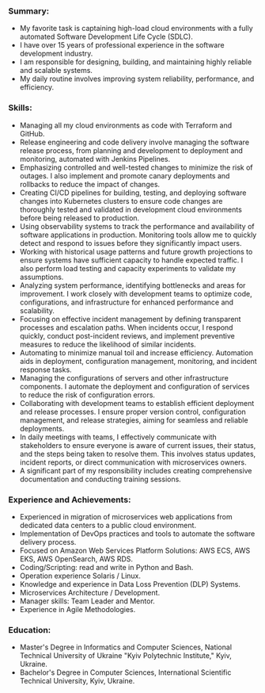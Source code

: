 ### Summary:
- My favorite task is captaining high-load cloud environments with a fully automated Software Development Life Cycle (SDLC).
- I have over 15 years of professional experience in the software development industry.
- I am responsible for designing, building, and maintaining highly reliable and scalable systems.
- My daily routine involves improving system reliability, performance, and efficiency.

### Skills:
- Managing all my cloud environments as code with Terraform and GitHub.
- Release engineering and code delivery involve managing the software release process, from planning and development to deployment and monitoring, automated with Jenkins Pipelines.
- Emphasizing controlled and well-tested changes to minimize the risk of outages. I also implement and promote canary deployments and rollbacks to reduce the impact of changes.
- Creating CI/CD pipelines for building, testing, and deploying software changes into Kubernetes clusters to ensure code changes are thoroughly tested and validated in development cloud environments before being released to production.
- Using observability systems to track the performance and availability of software applications in production. Monitoring tools allow me to quickly detect and respond to issues before they significantly impact users.
- Working with historical usage patterns and future growth projections to ensure systems have sufficient capacity to handle expected traffic. I also perform load testing and capacity experiments to validate my assumptions.
- Analyzing system performance, identifying bottlenecks and areas for improvement. I work closely with development teams to optimize code, configurations, and infrastructure for enhanced performance and scalability.
- Focusing on effective incident management by defining transparent processes and escalation paths. When incidents occur, I respond quickly, conduct post-incident reviews, and implement preventive measures to reduce the likelihood of similar incidents.
- Automating to minimize manual toil and increase efficiency. Automation aids in deployment, configuration management, monitoring, and incident response tasks.
- Managing the configurations of servers and other infrastructure components. I automate the deployment and configuration of services to reduce the risk of configuration errors.
- Collaborating with development teams to establish efficient deployment and release processes. I ensure proper version control, configuration management, and release strategies, aiming for seamless and reliable deployments.
- In daily meetings with teams, I effectively communicate with stakeholders to ensure everyone is aware of current issues, their status, and the steps being taken to resolve them. This involves status updates, incident reports, or direct communication with microservices owners.
- A significant part of my responsibility includes creating comprehensive documentation and conducting training sessions.

### Experience and Achievements:
- Experienced in migration of microservices web applications from dedicated data centers to a public cloud environment.
- Implementation of DevOps practices and tools to automate the software delivery process.
- Focused on Amazon Web Services Platform Solutions: AWS ECS, AWS EKS, AWS OpenSearch, AWS RDS.
- Coding/Scripting: read and write in Python and Bash.
- Operation experience Solaris / Linux.
- Knowledge and experience in Data Loss Prevention (DLP) Systems.
- Microservices Architecture / Development.
- Manager skills: Team Leader and Mentor.
- Experience in Agile Methodologies.

### Education:
- Master's Degree in Informatics and Computer Sciences, National Technical University of Ukraine "Kyiv Polytechnic Institute," Kyiv, Ukraine.
- Bachelor's Degree in Computer Sciences, International Scientific Technical University, Kyiv, Ukraine.
